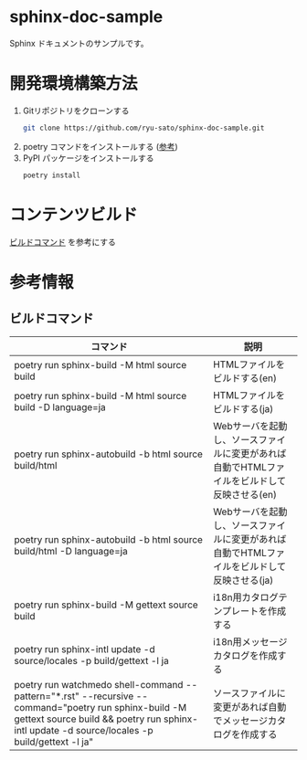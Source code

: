 # sphinx-doc-sample

Sphinx ドキュメントのサンプルです。

# 開発環境構築方法

1. Gitリポジトリをクローンする
    ```bash
    git clone https://github.com/ryu-sato/sphinx-doc-sample.git
    ```
2. poetry コマンドをインストールする ([参考](https://python-poetry.org/docs/#installation))
3. PyPI パッケージをインストールする
    ```bash
    poetry install
    ```

# コンテンツビルド

[ビルドコマンド](#%E3%83%93%E3%83%AB%E3%83%89%E3%82%B3%E3%83%9E%E3%83%B3%E3%83%89) を参考にする

# 参考情報

## ビルドコマンド

|コマンド|説明|
| --- | --- |
|poetry run sphinx-build -M html source build|HTMLファイルをビルドする(en)|
|poetry run sphinx-build -M html source build -D language=ja|HTMLファイルをビルドする(ja)|
|poetry run sphinx-autobuild -b html source build/html|Webサーバを起動し、ソースファイルに変更があれば自動でHTMLファイルをビルドして反映させる(en)|
|poetry run sphinx-autobuild -b html source build/html -D language=ja|Webサーバを起動し、ソースファイルに変更があれば自動でHTMLファイルをビルドして反映させる(ja)|
|poetry run sphinx-build -M gettext source build|i18n用カタログテンプレートを作成する|
|poetry run sphinx-intl update -d source/locales -p build/gettext -l ja|i18n用メッセージカタログを作成する|
|poetry run watchmedo shell-command --pattern="*.rst" --recursive --command="poetry run sphinx-build -M gettext source build && poetry run sphinx-intl update -d source/locales -p build/gettext -l ja"|ソースファイルに変更があれば自動でメッセージカタログを作成する|
